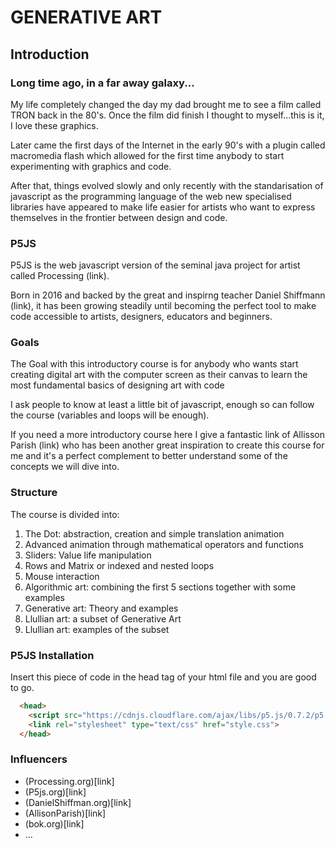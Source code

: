 # GENERATIVE ART 

## Introduction

### Long time ago, in a far away galaxy...
My life completely changed the day my dad brought me to see a film called TRON back in the 80's. Once the film did finish I thought to myself...this is it, I love these graphics. 

Later came the first days of the Internet in the early 90's with a plugin called macromedia flash which allowed for the first time anybody to start experimenting with graphics and code. 

After that, things evolved slowly and only recently with the standarisation of javascript as the programming language of the web new specialised libraries have appeared to make life easier for artists who want to express themselves in the frontier between design and code.

### P5JS
P5JS is the web javascript version of the seminal java project for artist called Processing (link). 

Born in 2016 and backed by the great and inspirng teacher Daniel Shiffmann (link), it has been growing steadily until becoming the perfect tool to make code accessible to artists, designers, educators and beginners.

### Goals
The Goal with this introductory course is for anybody who wants start creating digital art with the computer screen as their canvas to learn the most fundamental basics of designing art with code

I ask people to know at least a little bit of javascript, enough so can follow the course (variables and loops will be enough). 

If you need a more introductory course here I give a fantastic link of Allisson Parish (link) who has been another great inspiration to create this course for me and it's a perfect complement to better understand some of the concepts we will dive into.

### Structure
The course is divided into:

1. The Dot: abstraction, creation and simple translation animation
2. Advanced animation through mathematical operators and functions
3. Sliders: Value life manipulation
4. Rows and Matrix or indexed and nested loops
5. Mouse interaction
6. Algorithmic art: combining the first 5 sections together with some examples
7. Generative art: Theory and examples
8. Llullian art: a subset of Generative Art
9. Llullian art: examples of the subset

### P5JS Installation

Insert this piece of code in the head tag of your html file and you are good to go.

```html
  <head>
    <script src="https://cdnjs.cloudflare.com/ajax/libs/p5.js/0.7.2/p5.min.js"></script>
    <link rel="stylesheet" type="text/css" href="style.css">
  </head>
```

### Influencers

* (Processing.org)[link]
* (P5js.org)[link]
* (DanielShiffman.org)[link]
* (AllisonParish)[link]
* (bok.org)[link]
* ...


